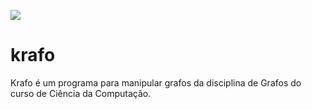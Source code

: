 ![](https://travis-ci.org/klok-univali/krafo.svg?branch=master)

# krafo
Krafo é um programa para manipular grafos da disciplina de Grafos do curso de Ciência da Computação.
